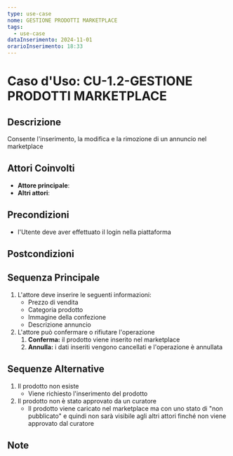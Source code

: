 ```yaml
---
type: use-case
nome: GESTIONE PRODOTTI MARKETPLACE
tags:
  - use-case
dataInserimento: 2024-11-01
orarioInserimento: 18:33
---
```

# Caso d'Uso: CU-1.2-GESTIONE PRODOTTI MARKETPLACE

## Descrizione
Consente l'inserimento, la modifica e la rimozione di un annuncio nel marketplace

## Attori Coinvolti
- **Attore principale**:
- **Altri attori**: 

## Precondizioni
- l'Utente deve aver effettuato il login nella piattaforma


## Postcondizioni

## Sequenza Principale
1) L'attore deve inserire le seguenti informazioni:
	- Prezzo di vendita
	- Categoria prodotto
	- Immagine della confezione
	- Descrizione annuncio
2) L'attore può confermare o rifiutare l'operazione
	1) **Conferma:** il prodotto viene inserito nel marketplace
	2) **Annulla:** i dati inseriti vengono cancellati e l'operazione è annullata
## Sequenze Alternative
1) Il prodotto non esiste
	- Viene richiesto l'inserimento del prodotto
2) Il prodotto non è stato approvato da un curatore
	- Il prodotto viene caricato nel marketplace ma con uno stato di "non pubblicato" e quindi non sarà visibile agli altri attori finché non viene approvato dal curatore
## Note
